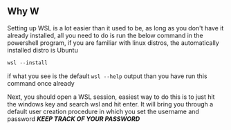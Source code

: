 ## Why W



Setting up WSL is a lot easier than it used to be, as long as you don't have it already installed, all you need to do is run the below command in the powershell program, if you are familiar with linux distros, the automatically installed distro is Ubuntu
```PowerShell
wsl --install
```
if what you see is the default `wsl --help` output than you have run this command once already

Next, you should open a WSL session, easiest way to do this is to just hit the windows key and search wsl and hit enter. It will bring you through a default user creation procedure in which you set the username and password ***KEEP TRACK OF YOUR PASSWORD*** 